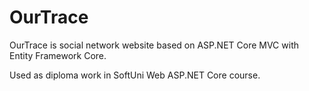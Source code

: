 # OurTrace
OurTrace is social network website based on ASP.NET Core MVC with Entity Framework Core.

Used as diploma work in SoftUni Web ASP.NET Core course.
